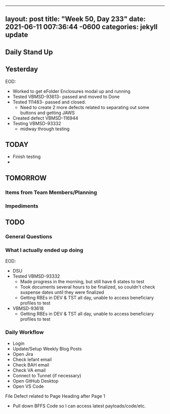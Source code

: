 
---
layout: post
title:  "Week 50, Day 233"
date:   2021-06-11 007:36:44 -0600
categories: jekyll update
---

## Daily Stand Up
## Yesterday
EOD:
* Worked to get eFolder Enclosures modal up and running
* Tested VBMSD-93613- passed and moved to Done
* Tested 111483- passed and closed.
  * Need to create 2 more defects related to separating out some buttons and getting JAWS 
* Created defect VBMSD-116944
* Testing VBMSD-93332
  * midway through testing

## TODAY
* Finish testing 
* 

## TOMORROW

### Items from Team Members/Planning

### Impediments

## TODO

### General Questions  

### What I actually ended up doing
EOD:
* DSU
* Tested VBMSD-93332 
  * Made progress in the morning, but still have 6 states to test 
  * Took documents several hours to be finalized, so couldn't check suspense dates until they were finalized
  * Getting RBEs in DEV & TST all day, unable to access beneficiary profiles to test 
* VBMSD-93618
  * Getting RBEs in DEV & TST all day, unable to access beneficiary profiles to test 

### Daily Workflow
* Login
* Update/Setup Weekly Blog Posts
* Open Jira
* Check lefant email
* Check BAH email
* Check VA email
* Connect to Tunnel (if necessary)
* Open GitHub Desktop
* Open VS Code

File Defect related to Page Heading after Page 1
* Pull down BFFS Code so I can access latest payloads/code/etc.